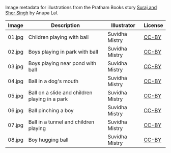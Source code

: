 Image metadata for illustrations from the Pratham Books story [Suraj and Sher Singh](https://storyweaver.org.in/stories/160-suraj-and-sher-singh) by Anupa Lal.

Image | Description | Illustrator | License
----- | ----------- | ----------- | -------
01.jpg | Children playing with ball | Suvidha Mistry | [CC-BY](https://creativecommons.org/licenses/by/4.0/)
02.jpg | Boys playing in park with ball | Suvidha Mistry | [CC-BY](https://creativecommons.org/licenses/by/4.0/)
03.jpg | Boys playing near pond with ball | Suvidha Mistry | [CC-BY](https://creativecommons.org/licenses/by/4.0/)
04.jpg | Ball in a dog's mouth | Suvidha Mistry | [CC-BY](https://creativecommons.org/licenses/by/4.0/)
05.jpg | Ball on a slide and children playing in a park | Suvidha Mistry | [CC-BY](https://creativecommons.org/licenses/by/4.0/)
06.jpg | Ball pinching a boy | Suvidha Mistry | [CC-BY](https://creativecommons.org/licenses/by/4.0/)
07.jpg | Ball in a tunnel and children playing | Suvidha Mistry | [CC-BY](https://creativecommons.org/licenses/by/4.0/)
08.jpg | Boy hugging ball | Suvidha Mistry | [CC-BY](https://creativecommons.org/licenses/by/4.0/)